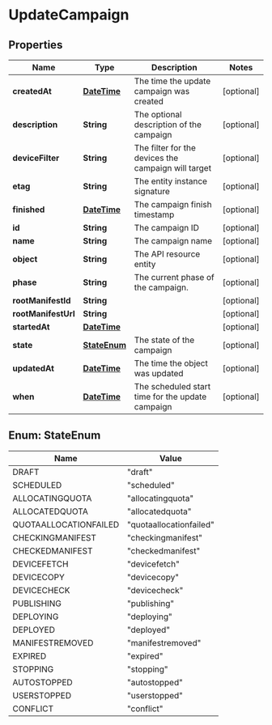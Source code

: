 
# UpdateCampaign

## Properties
Name | Type | Description | Notes
------------ | ------------- | ------------- | -------------
**createdAt** | [**DateTime**](DateTime.md) | The time the update campaign was created |  [optional]
**description** | **String** | The optional description of the campaign |  [optional]
**deviceFilter** | **String** | The filter for the devices the campaign will target |  [optional]
**etag** | **String** | The entity instance signature |  [optional]
**finished** | [**DateTime**](DateTime.md) | The campaign finish timestamp |  [optional]
**id** | **String** | The campaign ID |  [optional]
**name** | **String** | The campaign name |  [optional]
**object** | **String** | The API resource entity |  [optional]
**phase** | **String** | The current phase of the campaign. |  [optional]
**rootManifestId** | **String** |  |  [optional]
**rootManifestUrl** | **String** |  |  [optional]
**startedAt** | [**DateTime**](DateTime.md) |  |  [optional]
**state** | [**StateEnum**](#StateEnum) | The state of the campaign |  [optional]
**updatedAt** | [**DateTime**](DateTime.md) | The time the object was updated |  [optional]
**when** | [**DateTime**](DateTime.md) | The scheduled start time for the update campaign |  [optional]


<a name="StateEnum"></a>
## Enum: StateEnum
Name | Value
---- | -----
DRAFT | &quot;draft&quot;
SCHEDULED | &quot;scheduled&quot;
ALLOCATINGQUOTA | &quot;allocatingquota&quot;
ALLOCATEDQUOTA | &quot;allocatedquota&quot;
QUOTAALLOCATIONFAILED | &quot;quotaallocationfailed&quot;
CHECKINGMANIFEST | &quot;checkingmanifest&quot;
CHECKEDMANIFEST | &quot;checkedmanifest&quot;
DEVICEFETCH | &quot;devicefetch&quot;
DEVICECOPY | &quot;devicecopy&quot;
DEVICECHECK | &quot;devicecheck&quot;
PUBLISHING | &quot;publishing&quot;
DEPLOYING | &quot;deploying&quot;
DEPLOYED | &quot;deployed&quot;
MANIFESTREMOVED | &quot;manifestremoved&quot;
EXPIRED | &quot;expired&quot;
STOPPING | &quot;stopping&quot;
AUTOSTOPPED | &quot;autostopped&quot;
USERSTOPPED | &quot;userstopped&quot;
CONFLICT | &quot;conflict&quot;



